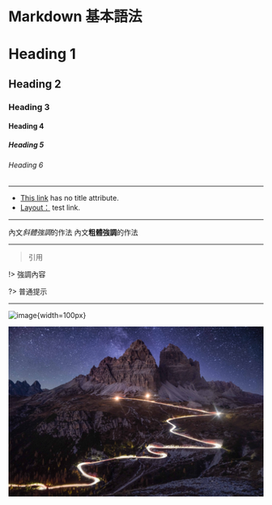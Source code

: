 # Markdown 基本語法

# Heading 1
## Heading 2
### Heading 3
#### Heading 4
##### Heading 5
###### Heading 6

---

- [This link](http://example.net/) has no title attribute.
- [Layout：](Pages/layout.md) test link.


---

內文*斜體強調*的作法
內文**粗體強調**的作法

---

> 引用

!> 強調內容

?> 普通提示

---

![image](https://images.unsplash.com/photo-1682687220208-22d7a2543e88?q=80&w=1975&auto=format&fit=crop&ixlib=rb-4.0.3&ixid=M3wxMjA3fDF8MHxwaG90by1wYWdlfHx8fGVufDB8fHx8fA%3D%3D){width=100px}

![image_test](/asset/image_test.jpg)